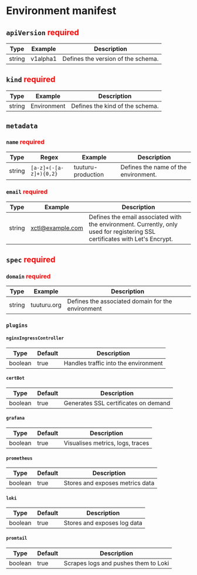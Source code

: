 # Environment manifest

<style>
span.required {
    color: red;
}
</style>

## `apiVersion` <span class="required">required</span>

| Type   | Example  | Description                        |
|--------|----------|------------------------------------|
| string | v1alpha1 | Defines the version of the schema. |

## `kind` <span class="required">required</span>

| Type   | Example     | Description                     |
|--------|-------------|---------------------------------|
| string | Environment | Defines the kind of the schema. |

## `metadata`

### `name` <span class="required">required</span>

| Type   | Regex                  | Example            | Description                          |
|--------|------------------------|--------------------|--------------------------------------|
| string | `[a-z]+(-[a-z]+){0,2}` | tuuturu-production | Defines the name of the environment. |

### `email` <span class="required">required</span>

| Type   | Example          | Description                                                                                                                  |
|--------|------------------|------------------------------------------------------------------------------------------------------------------------------|
| string | xctl@example.com | Defines the email associated with the environment. Currently, only used for registering SSL certificates with Let's Encrypt. |

## `spec`  <span class="required">required</span>

### `domain` <span class="required">required</span>

| Type   | Example     | Description                                       |
|--------|-------------|---------------------------------------------------|
| string | tuuturu.org | Defines the associated domain for the environment |

### `plugins`

#### `nginxIngressController`

| Type    | Default | Description                          |
|---------|---------|--------------------------------------|
| boolean | true    | Handles traffic into the environment |

#### `certBot`

| Type    | Default | Description                          |
|---------|---------|--------------------------------------|
| boolean | true    | Generates SSL certificates on demand |

#### `grafana`

| Type    | Default | Description                      |
|---------|---------|----------------------------------|
| boolean | true    | Visualises metrics, logs, traces |

#### `prometheus`

| Type    | Default | Description                     |
|---------|---------|---------------------------------|
| boolean | true    | Stores and exposes metrics data |

#### `loki`

| Type    | Default | Description                 |
|---------|---------|-----------------------------|
| boolean | true    | Stores and exposes log data |

#### `promtail`

| Type    | Default | Description                          |
|---------|---------|--------------------------------------|
| boolean | true    | Scrapes logs and pushes them to Loki |
